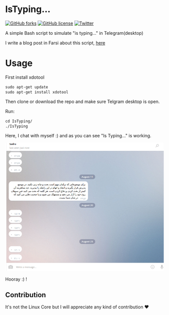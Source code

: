 # IsTyping...
[![GitHub forks](https://img.shields.io/github/forks/01sadra/IsTyping....svg)](https://github.com/01sadra/IsTyping.../network)
[![GitHub license](https://img.shields.io/github/license/01sadra/IsTyping....svg)](https://github.com/01sadra/IsTyping.../blob/master/LICENSE)
[![Twitter](https://img.shields.io/twitter/url/https/github.com/01sadra/IsTyping....svg?style=social)](https://twitter.com/intent/tweet?text=Wow:&url=https%3A%2F%2Fgithub.com%2F01sadra%2FIsTyping...)

A simple Bash script to simulate "is typing..." in Telegram(desktop)

I write a blog post in Farsi about this script, [here](https://sadraa.me/40linebash/)

# Usage

First install xdotool
```
sudo apt-get update
sudo apt-get install xdotool
 ```
Then clone or download the repo and make sure Telgram desktop is open.

Run:
```
cd IsTyping/
./IsTyping
```

Here, I chat with myself :) and as you can see "Is Typing..." is working.

![alt](https://github.com/01sadra/IsTyping.../blob/master/GifSample/isTypingSample.gif "gif sample")

Hooray :) !


## Contribution

It's not the Linux Core but I will appreciate any kind of contribution :heart:
